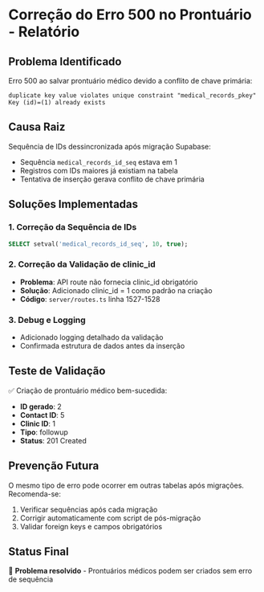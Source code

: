 # Correção do Erro 500 no Prontuário - Relatório

## Problema Identificado
Erro 500 ao salvar prontuário médico devido a conflito de chave primária:
```
duplicate key value violates unique constraint "medical_records_pkey"
Key (id)=(1) already exists
```

## Causa Raiz
Sequência de IDs dessincronizada após migração Supabase:
- Sequência `medical_records_id_seq` estava em 1
- Registros com IDs maiores já existiam na tabela
- Tentativa de inserção gerava conflito de chave primária

## Soluções Implementadas

### 1. Correção da Sequência de IDs
```sql
SELECT setval('medical_records_id_seq', 10, true);
```

### 2. Correção da Validação de clinic_id
- **Problema**: API route não fornecia clinic_id obrigatório
- **Solução**: Adicionado clinic_id = 1 como padrão na criação
- **Código**: `server/routes.ts` linha 1527-1528

### 3. Debug e Logging
- Adicionado logging detalhado da validação
- Confirmada estrutura de dados antes da inserção

## Teste de Validação
✅ Criação de prontuário médico bem-sucedida:
- **ID gerado**: 2
- **Contact ID**: 5
- **Clinic ID**: 1
- **Tipo**: followup
- **Status**: 201 Created

## Prevenção Futura
O mesmo tipo de erro pode ocorrer em outras tabelas após migrações. Recomenda-se:
1. Verificar sequências após cada migração
2. Corrigir automaticamente com script de pós-migração
3. Validar foreign keys e campos obrigatórios

## Status Final
🎉 **Problema resolvido** - Prontuários médicos podem ser criados sem erro de sequência